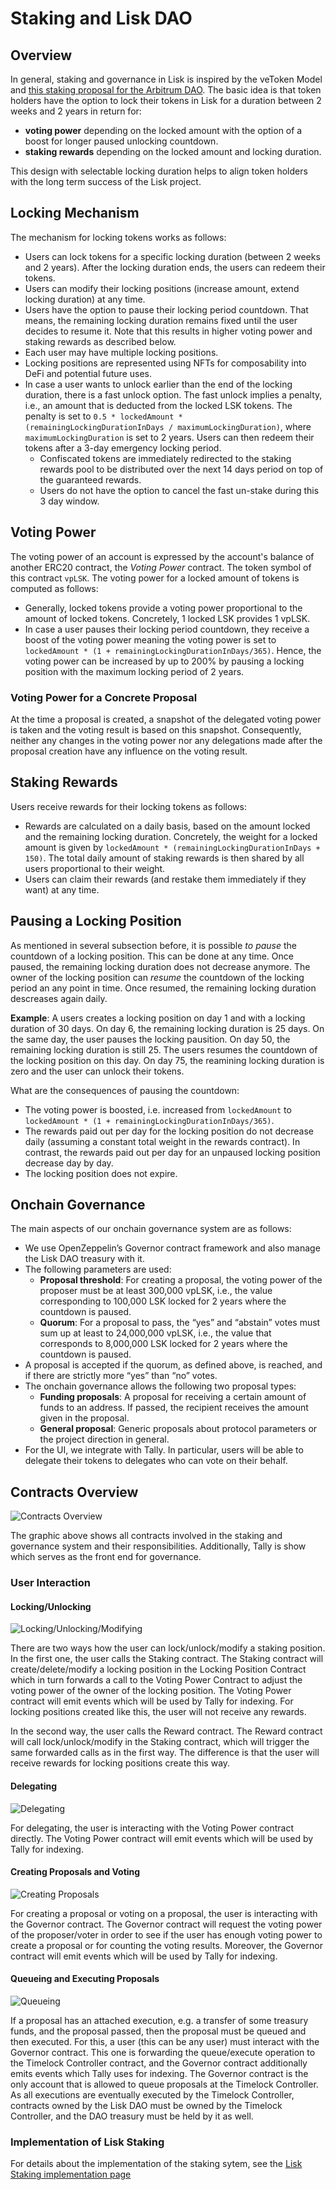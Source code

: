 # Staking and Lisk DAO

## Overview

In general, staking and governance in Lisk is inspired by the veToken Model and [this staking proposal for the Arbitrum DAO](https://snapshot.org/#/arbitrumfoundation.eth/proposal/0xf22530295daee96dffd7f70854475c06216a4d3594929672f71c12bf638bb0c8). The basic idea is that token holders have the option to lock their tokens in Lisk for a duration between 2 weeks and 2 years in return for:

- **voting power** depending on the locked amount with the option of a boost for longer paused unlocking countdown.
- **staking rewards** depending on the locked amount and locking duration.

This design with selectable locking duration helps to align token holders with the long term success of the Lisk project.

## Locking Mechanism

The mechanism for locking tokens works as follows: 

- Users can lock tokens for a specific locking duration (between 2 weeks and 2 years). After the locking duration ends, the users can redeem their tokens.
- Users can modify their locking positions (increase amount, extend locking duration) at any time.
- Users have the option to pause their locking period countdown. That means, the remaining locking duration remains fixed until the user decides to resume it. Note that this results in higher voting power and staking rewards as described below. 
- Each user may have multiple locking positions. 
- Locking positions are represented using NFTs for composability into DeFi and potential future uses. 
- In case a user wants to unlock earlier than the end of the locking duration, there is a fast unlock option. The fast unlock implies a penalty, i.e., an amount that is deducted from the locked LSK tokens. The penalty is set to `0.5 * lockedAmount *  (remainingLockingDurationInDays / maximumLockingDuration)`, where `maximumLockingDuration` is set to 2 years. Users can then redeem their tokens after a 3-day emergency locking period.
  - Confiscated tokens are immediately redirected to the staking rewards pool to be distributed over the next 14 days period on top of the guaranteed rewards.
  - Users do not have the option to cancel the fast un-stake during this 3 day window.

## Voting Power

The voting power of an account is expressed by the account's balance of another ERC20 contract, the *Voting Power* contract. The token symbol of this contract `vpLSK`. The voting power for a locked amount of tokens is computed as follows:

- Generally, locked tokens provide a voting power proportional to the amount of locked tokens. Concretely, 1 locked LSK provides 1 vpLSK.
- In case a user pauses their locking period countdown, they receive a boost of the voting power meaning the voting power is set to `lockedAmount * (1 + remainingLockingDurationInDays/365)`. Hence, the voting power can be increased by up to 200% by pausing a locking position with the maximum locking period of 2 years.

### Voting Power for a Concrete Proposal

At the time a proposal is created, a snapshot of the delegated voting power is taken and the voting result is based on this snapshot. Consequently, neither any changes in the voting power nor any delegations made after the proposal creation have any influence on the voting result.

## Staking Rewards

Users receive rewards for their locking tokens as follows: 

- Rewards are calculated on a daily basis, based on the amount locked and the remaining locking duration. Concretely, the weight for a locked amount is given by `lockedAmount * (remainingLockingDurationInDays + 150)`. The total daily amount of staking rewards is then shared by all users proportional to their weight.
- Users can claim their rewards (and restake them immediately if they want) at any time.

## Pausing a Locking Position

As mentioned in several subsection before, it is possible *to pause* the countdown of a locking position. This can be done at any time. Once paused, the remaining locking duration does not decrease anymore. The owner of the locking position can *resume* the countdown of the locking period an any point in time. Once resumed, the remaining locking duration descreases again daily.

**Example**: A users creates a locking position on day 1 and with a locking duration of 30 days. On day 6, the remaining locking duration is 25 days. On the same day, the user pauses the locking pausition. On day 50, the remaining locking duration is still 25. The users resumes the countdown of the locking position on this day. On day 75, the reamining locking duration is zero and the user can unlock their tokens.

What are the consequences of pausing the countdown:

- The voting power is boosted, i.e. increased from `lockedAmount` to `lockedAmount * (1 + remainingLockingDurationInDays/365)`.
- The rewards paid out per day for the locking position do not decrease daily (assuming a constant total weight in the rewards contract). In contrast, the rewards paid out per day for an unpaused locking position decrease day by day.
- The locking position does not expire.

## Onchain Governance

The main aspects of our onchain governance system are as follows:

- We use OpenZeppelin’s Governor contract framework and also manage the Lisk DAO treasury with it. 
- The following parameters are used:
  - **Proposal threshold**: For creating a proposal, the voting power of the proposer must be at least 300,000 vpLSK, i.e., the value corresponding to 100,000 LSK locked for 2 years where the countdown is paused.
  - **Quorum**: For a proposal to pass, the “yes” and “abstain” votes must sum up at least to 24,000,000 vpLSK, i.e., the value that corresponds to 8,000,000 LSK locked for 2 years where the countdown is paused.
- A proposal is accepted if the quorum, as defined above, is reached, and if there are strictly more “yes” than “no” votes.
- The onchain governance allows the following two proposal types:
  - **Funding proposals**: A proposal for receiving a certain amount of funds to an address. If passed, the recipient receives the amount given in the proposal. 
  - **General proposal**: Generic proposals about protocol parameters or the project direction in general. 
- For the UI, we integrate with Tally. In particular, users will be able to delegate their tokens to delegates who can vote on their behalf.

## Contracts Overview

![Contracts Overview](diagrams/contracts_overview.png)

The graphic above shows all contracts involved in the staking and governance system and their responsibilities. Additionally, Tally is show which serves as the front end for governance.

### User Interaction

#### Locking/Unlocking

![Locking/Unlocking/Modifying](diagrams/lock_unlock.png)

There are two ways how the user can lock/unlock/modify a staking position. In the first one, the user calls the Staking contract. The Staking contract will create/delete/modify a locking position in the Locking Position Contract which in turn forwards a call to the Voting Power Contract to adjust the voting power of the owner of the locking position. The Voting Power contract will emit events which will be used by Tally for indexing. For locking positions created like this, the user will not receive any rewards.

In the second way, the user calls the Reward contract. The Reward contract will call lock/unlock/modify in the Staking contract, which will trigger the same forwarded calls as in the first way. The difference is that the user will receive rewards for locking positions create this way.

#### Delegating

![Delegating](diagrams/delegating.png)

For delegating, the user is interacting with the Voting Power contract directly. The Voting Power contract will emit events which will be used by Tally for indexing.

#### Creating Proposals and Voting

![Creating Proposals](diagrams/create_proposal.png)

For creating a proposal or voting on a proposal, the user is interacting with the Governor contract. The Governor contract will request the voting power of the proposer/voter in order to see if the user has enough voting power to create a proposal or for counting the voting results. Moreover, the Governor contract will emit events which will be used by Tally for indexing.

#### Queueing and Executing Proposals

![Queueing](diagrams/queue.png)

If a proposal has an attached execution, e.g. a transfer of some treasury funds, and the proposal passed, then the proposal must be queued and then executed. For this, a user (this can be any user) must interact with the Governor contract. This one is forwarding the queue/execute operation to the Timelock Controller contract, and the Governor contract additionally emits events which Tally uses for indexing. The Governor contract is the only account that is allowed to queue proposals at the Timelock Controller. As all executions are eventually executed by the Timelock Controller, contracts owned by the Lisk DAO must be owned by the Timelock Controller, and the DAO treasury must be held by it as well.

### Implementation of Lisk Staking

For details about the implementation of the staking sytem, see the [Lisk Staking implementation page](./staking-implementation.md)